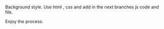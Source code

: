 
Background style. Use html , css and add in the next branches js code and file.

Enjoy the process.